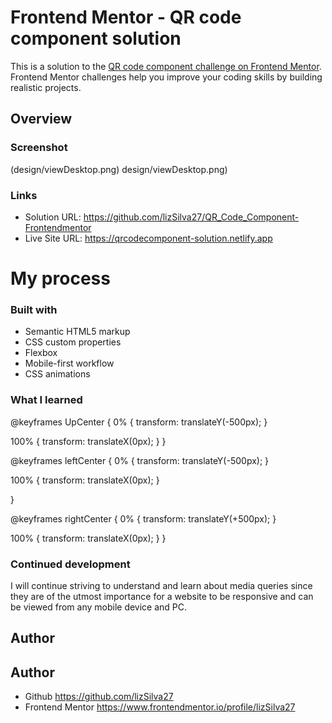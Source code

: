 # Frontend Mentor - QR code component solution

This is a solution to the [QR code component challenge on Frontend Mentor](https://www.frontendmentor.io/challenges/qr-code-component-iux_sIO_H). Frontend Mentor challenges help you improve your coding skills by building realistic projects. 

## Overview

### Screenshot

(design/viewDesktop.png)
design/viewDesktop.png)

### Links

- Solution URL: https://github.com/lizSilva27/QR_Code_Component-Frontendmentor
- Live Site URL: https://qrcodecomponent-solution.netlify.app

# My process

### Built with

- Semantic HTML5 markup
- CSS custom properties
- Flexbox
- Mobile-first workflow
- CSS animations

### What I learned

@keyframes UpCenter {
  0% {
    transform: translateY(-500px);
  }

  100% {
    transform: translateX(0px);
  }
}

@keyframes leftCenter {
  0% {
    transform: translateY(-500px);
  }

  100% {
    transform: translateX(0px);
  }


}

@keyframes rightCenter {
  0% {
    transform: translateY(+500px);
  }

  100% {
    transform: translateX(0px);
  }
}

### Continued development

I will continue striving to understand and learn about media queries since they are of the utmost importance for a website to be responsive and can be viewed from any mobile device and PC.

## Author

## Author

- Github https://github.com/lizSilva27
- Frontend Mentor https://www.frontendmentor.io/profile/lizSilva27
